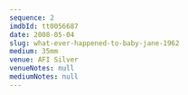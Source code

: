 ```yaml
---
sequence: 2
imdbId: tt0056687
date: 2008-05-04
slug: what-ever-happened-to-baby-jane-1962
medium: 35mm
venue: AFI Silver
venueNotes: null
mediumNotes: null
---
```

